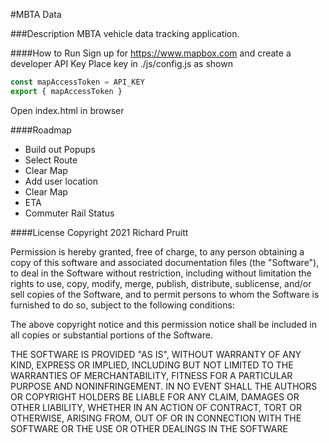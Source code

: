 #MBTA Data

###Description
MBTA vehicle data tracking application.

####How to Run
Sign up for https://www.mapbox.com and create a developer API Key
Place key in ./js/config.js as shown
```javascript
const mapAccessToken = API_KEY
export { mapAccessToken }
```
Open index.html in browser

####Roadmap
- Build out Popups
- Select Route
- Clear Map
- Add user location
- Clear Map
- ETA
- Commuter Rail Status

####License
Copyright 2021 Richard Pruitt

Permission is hereby granted, free of charge, to any person obtaining a copy of this software and associated documentation files (the "Software"), to deal in the Software without restriction, including without limitation the rights to use, copy, modify, merge, publish, distribute, sublicense, and/or sell copies of the Software, and to permit persons to whom the Software is furnished to do so, subject to the following conditions:

The above copyright notice and this permission notice shall be included in all copies or substantial portions of the Software.

THE SOFTWARE IS PROVIDED "AS IS", WITHOUT WARRANTY OF ANY KIND, EXPRESS OR IMPLIED, INCLUDING BUT NOT LIMITED TO THE WARRANTIES OF MERCHANTABILITY, FITNESS FOR A PARTICULAR PURPOSE AND NONINFRINGEMENT. IN NO EVENT SHALL THE AUTHORS OR COPYRIGHT HOLDERS BE LIABLE FOR ANY CLAIM, DAMAGES OR OTHER LIABILITY, WHETHER IN AN ACTION OF CONTRACT, TORT OR OTHERWISE, ARISING FROM, OUT OF OR IN CONNECTION WITH THE SOFTWARE OR THE USE OR OTHER DEALINGS IN THE SOFTWARE